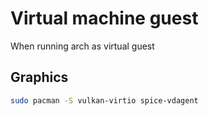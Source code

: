 # Virtual machine guest

When running arch as virtual guest

## Graphics

```bash
sudo pacman -S vulkan-virtio spice-vdagent
```
